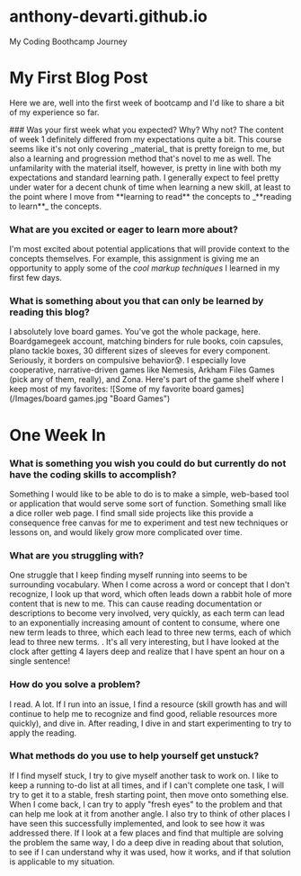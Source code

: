 # anthony-devarti.github.io
My Coding Boothcamp Journey
# My First Blog Post
<p>Here we are, well into the first week of bootcamp and I'd like to share a bit of my experience so far. </p>
### Was your first week what you expected? Why? Why not?
The content of week 1 definitely differed from my expectations quite a bit. This course seems like it's not only covering _material_ that is pretty foreign to me, but also a learning and progression method that's novel to me as well.  The unfamilarity with the material itself, however, is pretty in line with both my expectations and standard learning path.  I generally expect to feel pretty under water for a decent chunk of time when learning a new skill, at least to the point where I move from **learning to read** the concepts to _**reading to learn**_ the concepts.

### What are you excited or eager to learn more about?
I'm most excited about potential applications that will provide context to the concepts themselves.  For example, this assignment is giving me an opportunity to apply some of the <em>cool markup techniques</em> I learned in my first few days. 
### What is something about you that can only be learned by reading this blog? 
I absolutely love board games.  You've got the whole package, here.  Boardgamegeek account, matching binders for rule books, coin capsules, plano tackle boxes, 30 different sizes of sleeves for every component.  Seriously, it borders on compulsive behavior:cold_sweat:.  I especially love cooperative, narrative-driven games like Nemesis, Arkham Files Games (pick any of them, really), and Zona.  Here's part of the game shelf where I keep most of my favorites:
![Some of my favorite board games](/Images/board games.jpg "Board Games")

# One Week In

### What is something you wish you could do but currently do not have the coding skills to accomplish?
Something I would like to be able to do is to make a simple, web-based tool or application that would serve some sort of function.  Something small like a dice roller web page.  I find small side projects like this provide a consequence free canvas for me to experiment and test new techniques or lessons on, and would likely grow more complicated over time.

### What are you struggling with?
One struggle that I keep finding myself running into seems to be surrounding vocabulary.  When I come across a word or concept that I don't recognize, I look up that word, which often leads down a rabbit hole of more content that is new to me.  This can cause reading documentation or descriptions to become very involved, very quickly, as each term can lead to an exponentially increasing amount of content to consume, where one new term leads to three, which each lead to three new terms, each of which lead to three new terms. .  It's all very interesting, but I have looked at the clock after getting 4 layers deep and realize that I have spent an hour on a single sentence!  

### How do you solve a problem? 
I read.  A lot.  If I run into an issue, I find a resource (skill growth has and will continue to help me to recognize and find good, reliable resources more quickly), and dive in.  After reading, I dive in and start experimenting to try to apply the reading.

### What methods do you use to help yourself get unstuck?
If I find myself stuck, I try to give myself another task to work on.  I like to keep a running to-do list at all times, and if I can't complete one task, I will try to get it to a stable, fresh starting point, then move onto something else.  When I come back, I can try to apply "fresh eyes" to the problem and that can help me look at it from another angle.  I also try to think of other places I have seen this successfully implemented, and look to see how it was addressed there.  If I look at a few places and find that multiple are solving the problem the same way, I do a deep dive in reading about that solution, to see if I can understand why it was used, how it works, and if that solution is applicable to my situation.